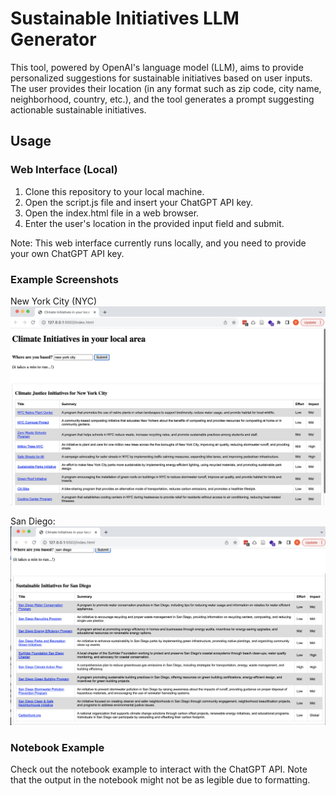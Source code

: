 # Sustainable Initiatives LLM Generator


This tool, powered by OpenAI's language model (LLM), aims to provide personalized suggestions for sustainable initiatives based on user inputs. The user provides their location (in any format such as zip code, city name, neighborhood, country, etc.), and the tool generates a prompt suggesting actionable sustainable initiatives.

## Usage

### Web Interface (Local)
1. Clone this repository to your local machine.
2. Open the script.js file and insert your ChatGPT API key.
3. Open the index.html file in a web browser.
4. Enter the user's location in the provided input field and submit.

Note: This web interface currently runs locally, and you need to provide your own ChatGPT API key.


### Example Screenshots 

New York City (NYC)
![Screenshot](example_NYC.png)

San Diego:
![Screenshot](example_SanDiego.png)



### Notebook Example
Check out the notebook example to interact with the ChatGPT API. Note that the output in the notebook might not be as legible due to formatting.